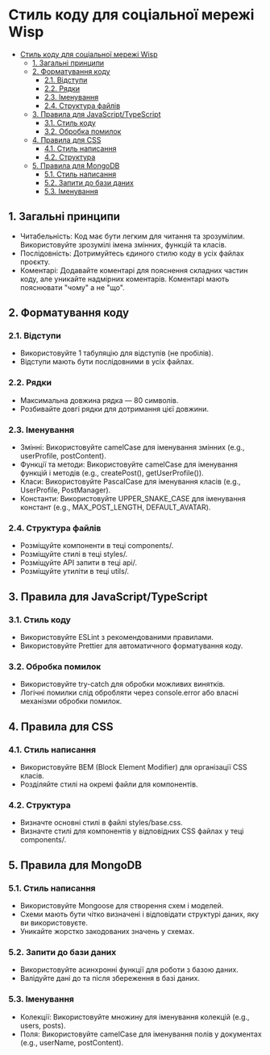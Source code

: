 # Стиль коду для соціальної мережі Wisp

- [Стиль коду для соціальної мережі Wisp](#стиль-коду-для-соціальної-мережі-wisp)
  - [1. Загальні принципи](#1-загальні-принципи)
  - [2. Форматування коду](#2-форматування-коду)
    - [2.1. Відступи](#21-відступи)
    - [2.2. Рядки](#22-рядки)
    - [2.3. Іменування](#23-іменування)
    - [2.4. Структура файлів](#24-структура-файлів)
  - [3. Правила для JavaScript/TypeScript](#3-правила-для-javascripttypescript)
    - [3.1. Стиль коду](#31-стиль-коду)
    - [3.2. Обробка помилок](#32-обробка-помилок)
  - [4. Правила для CSS](#4-правила-для-css)
    - [4.1. Стиль написання](#41-стиль-написання)
    - [4.2. Структура](#42-структура)
  - [5. Правила для MongoDB](#5-правила-для-mongodb)
    - [5.1. Стиль написання](#51-стиль-написання)
    - [5.2. Запити до бази даних](#52-запити-до-бази-даних)
    - [5.3. Іменування](#53-іменування)

## 1. Загальні принципи

- Читабельність: Код має бути легким для читання та зрозумілим. Використовуйте зрозумілі імена змінних, функцій та класів.
- Послідовність: Дотримуйтесь єдиного стилю коду в усіх файлах проєкту.
- Коментарі: Додавайте коментарі для пояснення складних частин коду, але уникайте надмірних коментарів. Коментарі мають пояснювати "чому" а не "що".

## 2. Форматування коду

### 2.1. Відступи

- Використовуйте 1 табуляцію для відступів (не пробілів).
- Відступи мають бути послідовними в усіх файлах.

### 2.2. Рядки

- Максимальна довжина рядка — 80 символів.
- Розбивайте довгі рядки для дотримання цієї довжини.

### 2.3. Іменування

- Змінні: Використовуйте camelCase для іменування змінних (e.g., userProfile, postContent).
- Функції та методи: Використовуйте camelCase для іменування функцій і методів (e.g., createPost(), getUserProfile()).
- Класи: Використовуйте PascalCase для іменування класів (e.g., UserProfile, PostManager).
- Константи: Використовуйте UPPER_SNAKE_CASE для іменування констант (e.g., MAX_POST_LENGTH, DEFAULT_AVATAR).

### 2.4. Структура файлів

- Розміщуйте компоненти в теці components/.
- Розміщуйте стилі в теці styles/.
- Розміщуйте API запити в теці api/.
- Розміщуйте утиліти в теці utils/.

## 3. Правила для JavaScript/TypeScript

### 3.1. Стиль коду

- Використовуйте ESLint з рекомендованими правилами.
- Використовуйте Prettier для автоматичного форматування коду.

### 3.2. Обробка помилок

- Використовуйте try-catch для обробки можливих винятків.
- Логічні помилки слід обробляти через console.error або власні механізми обробки помилок.

## 4. Правила для CSS

### 4.1. Стиль написання

- Використовуйте BEM (Block Element Modifier) для організації CSS класів.
- Розділяйте стилі на окремі файли для компонентів.

### 4.2. Структура

- Визначте основні стилі в файлі styles/base.css.
- Визначте стилі для компонентів у відповідних CSS файлах у теці components/.

## 5. Правила для MongoDB

### 5.1. Стиль написання

- Використовуйте Mongoose для створення схем і моделей.
- Схеми мають бути чітко визначені і відповідати структурі даних, яку ви використовуєте.
- Уникайте жорстко закодованих значень у схемах.

### 5.2. Запити до бази даних

- Використовуйте асинхронні функції для роботи з базою даних.
- Валідуйте дані до та після збереження в базі даних.

### 5.3. Іменування

- Колекції: Використовуйте множину для іменування колекцій (e.g., users, posts).
- Поля: Використовуйте camelCase для іменування полів у документах (e.g., userName, postContent).
